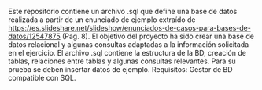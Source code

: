 Este repositorio contiene un archivo .sql que define una base de datos realizada a partir de un enunciado de ejemplo extraído de https://es.slideshare.net/slideshow/enunciados-de-casos-para-bases-de-datos/12547875 (Pag. 8).
El objetivo del proyecto ha sido crear una base de datos relacional y algunas consultas adaptadas a la información solicitada en el ejercicio.
El archivo .sql contiene la estructura de la BD, creación de tablas, relaciones entre tablas y algunas consultas relevantes. Para su prueba se deben insertar datos de ejemplo.
Requisitos: Gestor de BD compatible con SQL.
